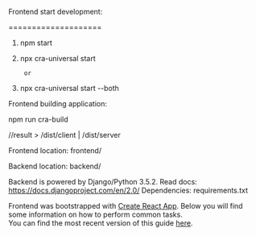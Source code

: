 Frontend start development: 

====================

1. npm start 

2. npx cra-universal start
   
        or

1. npx cra-universal start --both





Frontend building application:

npm run cra-build

//result > /dist/client |  /dist/server






Frontend location:
frontend/

Backend location:
backend/

Backend is powered by Django/Python 3.5.2.
Read docs: https://docs.djangoproject.com/en/2.0/
Dependencies: requirements.txt


Frontend was bootstrapped with [Create React App](https://github.com/facebookincubator/create-react-app).
Below you will find some information on how to perform common tasks.<br>
You can find the most recent version of this guide [here](https://github.com/facebookincubator/create-react-app/blob/master/packages/react-scripts/template/README.md).

